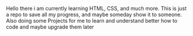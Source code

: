Hello there i am currently learning HTML, CSS, and much more. 
This is just a repo to save all my progress, and maybe someday show it to someone. Also doing some Projects for me to learn and understand better how to code and maybe upgrade them later
